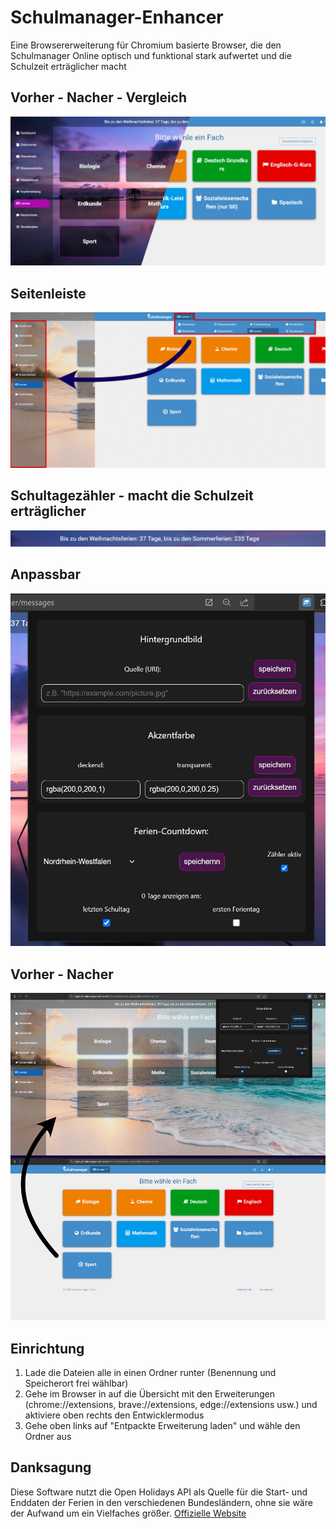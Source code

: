# Schulmanager-Enhancer
Eine Browsererweiterung für Chromium basierte Browser, die den Schulmanager Online optisch und funktional stark aufwertet und die Schulzeit erträglicher macht

## Vorher - Nacher - Vergleich
![Seitenleiste](https://github.com/Xarso/Schulmanager-enhancer/blob/main/github_images/Before-after2webp.webp)

## Seitenleiste
![Seitenleiste](https://github.com/Xarso/Schulmanager-enhancer/blob/main/github_images/Before_after_sidebar.webp)

## Schultagezähler - macht die Schulzeit erträglicher 
![Schultagezähler](https://github.com/Xarso/Schulmanager-enhancer/blob/main/github_images/counter.webp)

## Anpassbar
![anpassbar](https://github.com/Xarso/Schulmanager-enhancer/blob/main/github_images/customizeable.webp)

## Vorher - Nacher
![vorher-nacher Var.2](https://github.com/Xarso/Schulmanager-enhancer/blob/main/github_images/Before_after.webp)
## Einrichtung
1. Lade die Dateien alle in einen Ordner runter (Benennung und Speicherort frei wählbar)
2. Gehe im Browser in auf die Übersicht mit den Erweiterungen (chrome://extensions, brave://extensions, edge://extensions usw.) und aktiviere oben rechts den Entwicklermodus
3. Gehe oben links auf "Entpackte Erweiterung laden" und wähle den Ordner aus
## Danksagung
Diese Software nutzt die Open Holidays API als Quelle für die Start- und Enddaten der Ferien in den verschiedenen Bundesländern, ohne sie wäre der Aufwand um ein Vielfaches größer.
[Offizielle Website](https://www.openholidaysapi.org)
